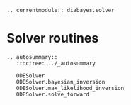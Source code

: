 ```{eval-rst}
.. currentmodule:: diabayes.solver
```

# Solver routines

```{eval-rst}
.. autosummary::
   :toctree: ../_autosummary

   ODESolver
   ODESolver.bayesian_inversion
   ODESolver.max_likelihood_inversion
   ODESolver.solve_forward
```